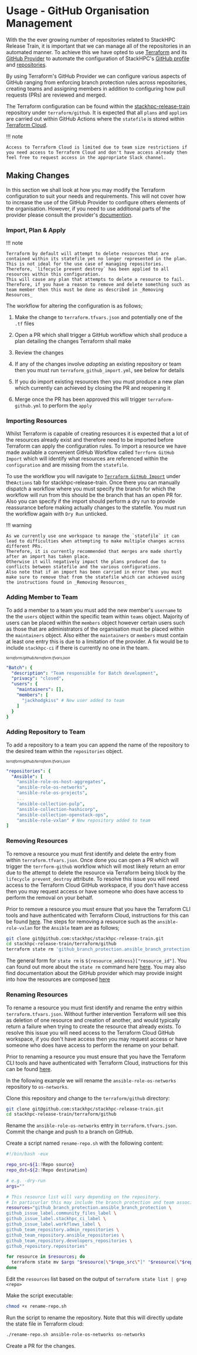 # Usage - GitHub Organisation Management

With the the ever growing number of repositories related to StackHPC Release Train, it is important that we can manage all of the repositories in an automated manner.
To achieve this we have opted to use [Terraform](https://www.terraform.io/) and its [GitHub Provider](https://registry.terraform.io/providers/integrations/github/latest/docs) to automate the configuration of StackHPC's [GitHub profile](https://github.com/stackhpc/) and [repositories](https://github.com/orgs/stackhpc/repositories).

By using Terraform's GitHub Provider we can configure various aspects of GitHub ranging from enforcing branch protection rules across repositories, creating teams and assigning members in addition to configuring how pull requests (PRs) are reviewed and merged.

The Terraform configuration can be found within the [stackhpc-release-train](https://github.com/stackhpc/stackhpc-release-train) repository under `terraform/github`.
It is expected that all `plans` and `applies` are carried out within GitHub Actions where the `statefile` is stored within [Terraform Cloud](https://cloud.hashicorp.com/products/terraform).

!!! note

    Access to Terraform Cloud is limited due to team size restrictions if you need access to Terraform Cloud and don't have access already then feel free to request access in the appropriate Slack channel.

## Making Changes

In this section we shall look at how you may modify the Terraform configuration to suit your needs and requirements.
This will not cover how to increase the use of the GitHub Provider to configure others elements of the organisation.
However, if you need to use additional parts of the provider please consult the provider's [documention](https://registry.terraform.io/providers/integrations/github/latest/docs).

### Import, Plan & Apply

!!! note

    Terraform by default will attempt to delete resources that are contained within its statefile yet no longer represented in the plan.
    This is not ideal for the use case of managing repositories.
    Therefore, `lifecycle prevent destroy` has been applied to all resources within this configuration.
    This will cause any plan that attempts to delete a resource to fail.
    Therefore, if you have a reason to remove and delete something such as team member then this must be done as described in _Removing Resources_

The workflow for altering the configuration is as follows; 

1. Make the change to `terraform.tfvars.json` and potentially one of the `.tf` files

2. Open a PR which shall trigger a GitHub workflow which shall produce a plan detailing the changes Terraform shall make

3. Review the changes

4. If any of the changes involve _adopting_ an existing repository or team then you must run `terraform_github_import.yml`, see below for details

5. If you do import existing resources then you must produce a new plan which currently can achieved by closing the PR and reopening it

6. Merge once the PR has been approved this will trigger `terraform-github.yml` to perform the `apply`

### Importing Resources

Whilst Terraform is capable of creating resources it is expected that a lot of the resources already exist and therefore need to be imported before Terraform can apply the configuration rules.
To import a resource we have made available a convenient GitHub Workflow called `Terrform GitHub Import` which will identify what resources are referenced within the `configuration` and are missing from the `statefile`.

To use the workflow you will navigate to [`Terraform GitHub Import`](https://github.com/stackhpc/stackhpc-release-train/actions/workflows/terraform-github-import.yml) under the`Actions` tab for stackhpc-release-train.
Once there you can manually dispatch a workflow where you must specify the branch for which the workflow will run from this should be the branch that has an open PR for.
Also you can specify if the import should perform a dry run to provide reassurance before making actually changes to the statefile.
You must run the workflow again with `Dry Run` unticked.

!!! warning

    As we currently use one workspace to manage the `statefile` it can lead to difficulties when attempting to make multiple changes across different PRs.
    Therefore, it is currently recommended that merges are made shortly after an import has taken place.
    Otherwise it will negatively impact the plans produced due to conflicts between statefile and the various configurations.
    Also note that if an import has been carried in error then you must make sure to remove that from the statefile which can achieved using the instructions found in _Removing Resources_


### Adding Member to Team

To add a member to a team you must add the new member's `username` to the the `users` object within the specific team within `teams` object.
Majority of users can be placed within the `members` object however certain users such as those that are administrators of the organisation must be placed within the `maintainers` object.
Also either the `maintainers` or `members` must contain at least one entry this is due to a limitation of the provider.
A fix would be to include `stackhpc-ci` if there is currently no one in the team.

*<sub><sup>terraform/github/terraform.tfvars.json</sup></sub>*
```yml 
"Batch": {
  "description": "Team responsible for Batch development",
  "privacy": "closed",
  "users": {
    "maintainers": [],
    "members": [
      "jackhodgkiss" # New user added to team
    ]
  }
}
```

### Adding Repository to Team

To add a repository to a team you can append the name of the repository to the desired team within the `repositories` object.

*<sub><sup>terraform/github/terraform.tfvars.json</sup></sub>*
```yml 
"repositories": {
  "Ansible": [
    "ansible-role-os-host-aggregates",
    "ansible-role-os-networks",
    "ansible-role-os-projects",
    ...
    "ansible-collection-pulp",
    "ansible-collection-hashicorp",
    "ansible-collection-openstack-ops",
    "ansible-role-vxlan" # New repository added to team
]
```

### Removing Resources

To remove a resource you must first identify and delete the entry from within `terraform.tfvars.json`.
Once done you can open a PR which will trigger the `terrform-github` workflow which will most likely return an error due to the attempt to delete the resource via Terraform being block by the `lifecycle prevent_destroy` attribute.
To resolve this issue you will need access to the Terraform Cloud GitHub workspace, if you don't have access then you may request access or have someone who does have access to perform the removal on your behalf.

Prior to remove a resource you must ensure that you have the Terraform CLI tools and have authenticated with Terraform Cloud, instructions for this can be found [here](https://www.terraform.io/cli/commands/login).
The steps for removing a resource such as the `ansible-role-vxlan` for the `Ansible` team are as follows;

```sh
git clone git@github.com:stackhpc/stackhpc-release-train.git
cd stackhpc-release-train/terraform/github
terraform state rm 'github_branch_protection.ansible_branch_protection["ansible-role-vxlan"]'
```

The general form for `state rm` is `${resource_address}["resource_id"]`.
You can found out more about the `state rm` command here [here](https://www.terraform.io/cli/commands/state/rm).
You may also find documentation about the GitHub provider which may provide insight into how the resources are composed [here](https://registry.terraform.io/providers/integrations/github/latest/docs)

### Renaming Resources

To rename a resource you must first identify and rename the entry within `terraform.tfvars.json`.
Without further intervention Terraform will see this as deletion of one resource and creation of another, and would typically return a failure when trying to create the resource that already exists.
To resolve this issue you will need access to the Terraform Cloud GitHub workspace, if you don't have access then you may request access or have someone who does have access to perform the rename on your behalf.

Prior to renaming a resource you must ensure that you have the Terraform CLI tools and have authenticated with Terraform Cloud, instructions for this can be found [here](https://www.terraform.io/cli/commands/login).

In the following example we will rename the `ansible-role-os-networks` repository to `os-networks`.

Clone this repository and change to the `terraform/github` directory:

```sh
git clone git@github.com:stackhpc/stackhpc-release-train.git
cd stackhpc-release-train/terraform/github
```

Rename the `ansible-role-os-networks` entry in `terraform.tfvars.json`.
Commit the change and push to a branch on GitHub.

Create a script named `rename-repo.sh` with the following content:

```sh
#!/bin/bash -eux

repo_src=${1:?Repo source}
repo_dst=${2:?Repo destination}

# e.g. -dry-run
args=""

# This resource list will vary depending on the repository.
# In particurlar this may include the branch protection and team associations.
resources="github_branch_protection.ansible_branch_protection \
github_issue_label.community_files_label \
github_issue_label.stackhpc_ci_label \
github_issue_label.workflows_label \
github_team_repository.admin_repositories \
github_team_repository.ansible_repositories \
github_team_repository.developers_repositories \
github_repository.repositories"

for resource in $resources; do
  terraform state mv $args "$resource[\"$repo_src\"]" "$resource[\"$repo_dst\"]"
done
```

Edit the `resources` list based on the output of `terraform state list | grep <repo>`

Make the script executable:

```sh
chmod +x rename-repo.sh
```

Run the script to rename the repository. Note that this will directly update the state file in Terraform cloud:

```sh
./rename-repo.sh ansible-role-os-networks os-networks
```

Create a PR for the changes.
